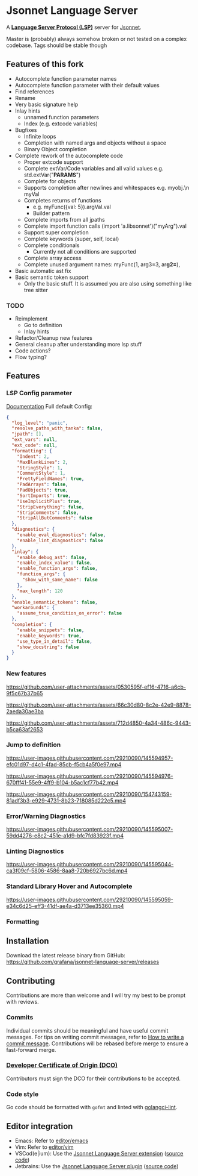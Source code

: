 # Jsonnet Language Server

A **[Language Server Protocol (LSP)](https://langserver.org)** server for [Jsonnet](https://jsonnet.org).

Master is (probably) always somehow broken or not tested on a complex codebase. Tags should be stable though

## Features of this fork

 * Autocomplete function parameter names
 * Autocomplete function parameter with their default values
 * Find references
 * Rename
 * Very basic signature help
 * Inlay hints
   * unnamed function parameters
   * Index (e.g. extcode variables)
 * Bugfixes
    * Infinite loops
    * Completion with named args and objects without a space
    * Binary Object completion
  * Complete rework of the autocomplete code
    * Proper extcode support
    * Complete extVar/Code variables and all valid values e.g. std.extVar("**PARAMS**")
    * Complete for objects
    * Supports completion after newlines and whitespaces e.g. myobj.\n  myVal
    * Completes returns of functions
      * e.g. myFunc({val: 5}).argVal.val
      * Builder pattern
    * Complete imports from all jpaths
    * Complete import function calls (import 'a.libsonnet')("myArg").val
    * Support super completion
    * Complete keywords (super, self, local)
    * Complete conditionals
      * Currently not all conditions are supported
    * Complete array access
    * Complete unused argument names: myFunc(1, arg3=3, ar**g2=**),
  * Basic automatic ast fix
  * Basic semantic token support
    * Only the basic stuff. It is assumed you are also using something like tree sitter

### TODO
 * Reimplement
    * Go to definition
    * Inlay hints
 * Refactor/Cleanup new features
 * General cleanup after understanding more lsp stuff
 * Code actions?
 * Flow typing?

## Features

### LSP Config parameter

[Documentation](schema_doc.md)
Full default Config:
```json
{
  "log_level": "panic",
  "resolve_paths_with_tanka": false,
  "jpath": [],
  "ext_vars": null,
  "ext_code": null,
  "formatting": {
    "Indent": 2,
    "MaxBlankLines": 2,
    "StringStyle": 1,
    "CommentStyle": 1,
    "PrettyFieldNames": true,
    "PadArrays": false,
    "PadObjects": true,
    "SortImports": true,
    "UseImplicitPlus": true,
    "StripEverything": false,
    "StripComments": false,
    "StripAllButComments": false
  },
  "diagnostics": {
    "enable_eval_diagnostics": false,
    "enable_lint_diagnostics": false
  },
  "inlay": {
    "enable_debug_ast": false,
    "enable_index_value": false,
    "enable_function_args": false,
    "function_args": {
      "show_with_same_name": false
    },
    "max_length": 120
  },
  "enable_semantic_tokens": false,
  "workarounds": {
    "assume_true_condition_on_error": false
  },
  "completion": {
    "enable_snippets": false,
    "enable_keywords": true,
    "use_type_in_detail": false,
    "show_docstring": false
  }
}
```


### New features

https://github.com/user-attachments/assets/0530595f-ef16-4716-a6cb-9f5c67b37b65

https://github.com/user-attachments/assets/66c30d80-8c2e-42e9-8878-2aeda30ae3ba

https://github.com/user-attachments/assets/712d4850-4a34-486c-9443-b5ca63af2653



### Jump to definition




https://user-images.githubusercontent.com/29210090/145594957-efc01d97-d4c1-4fad-85cb-f5cb4a5f0e97.mp4

https://user-images.githubusercontent.com/29210090/145594976-670fff41-55e9-4ff9-b104-b5ac1cf77b42.mp4

https://user-images.githubusercontent.com/29210090/154743159-81adf3b3-e929-4731-8b23-718085d222c5.mp4

### Error/Warning Diagnostics

https://user-images.githubusercontent.com/29210090/145595007-59dd4276-e8c2-451e-a1d9-bfc7fd83923f.mp4

### Linting Diagnostics

https://user-images.githubusercontent.com/29210090/145595044-ca3f09cf-5806-4586-8aa8-720b6927bc6d.mp4

### Standard Library Hover and Autocomplete

https://user-images.githubusercontent.com/29210090/145595059-e34c6d25-eff3-41df-ae4a-d3713ee35360.mp4

### Formatting

## Installation

Download the latest release binary from GitHub: https://github.com/grafana/jsonnet-language-server/releases

## Contributing

Contributions are more than welcome and I will try my best to be prompt
with reviews.

### Commits

Individual commits should be meaningful and have useful commit messages.
For tips on writing commit messages, refer to [How to write a commit
message](https://chris.beams.io/posts/git-commit/). Contributions will
be rebased before merge to ensure a fast-forward merge.

### [Developer Certificate of Origin (DCO)](https://github.com/probot/dco#how-it-works)

Contributors must sign the DCO for their contributions to be accepted.

### Code style

Go code should be formatted with `gofmt` and linted with
[golangci-lint](https://golangci-lint.run/).

## Editor integration

* Emacs: Refer to [editor/emacs](editor/emacs)
* Vim: Refer to [editor/vim](editor/vim)
* VSCod(e|ium): Use the [Jsonnet Language Server extension](https://marketplace.visualstudio.com/items?itemName=Grafana.vscode-jsonnet) ([source code](https://github.com/grafana/vscode-jsonnet))
* Jetbrains: Use the [Jsonnet Language Server plugin](https://plugins.jetbrains.com/plugin/18752-jsonnet-language-server) ([source code](https://github.com/zzehring/intellij-jsonnet))
